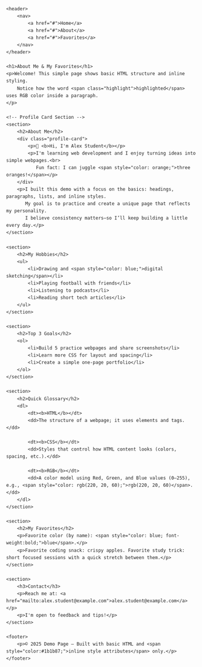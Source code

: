 <!DOCTYPE html>
<html lang="en">
<head>
    <meta charset="UTF-8">
    <meta name="description" content="Personal webpage showing hobbies, goals, and favorites.">
    <meta name="author" content="Alex Student">
    <title>About Me & My Favorites</title>
    <style>
        body {
            font-family: Arial, sans-serif;
            margin: 40px;
            line-height: 1.6;
            color: #222;
        }
        header {
            border-top: 4px solid #1b1b87;
            border-bottom: 1px solid #ddd;
            padding: 10px 0;
            margin-bottom: 20px;
        }
        nav a {
            text-decoration: none;
            color: #1b1b87;
            margin-right: 15px;
            font-weight: bold;
        }
        h1, h2, h3 {
            color: #1b1b87;
        }
        .profile-card {
            border: 1px solid #ccc;
            background-color: #f9f9f9;
            padding: 10px 15px;
            border-radius: 8px;
            width: fit-content;
        }
        .highlight {
            color: rgb(220, 20, 60);
            font-weight: bold;
        }
        footer {
            border-top: 1px solid #ccc;
            margin-top: 40px;
            padding-top: 10px;
            font-size: 0.9em;
            color: #555;
        }
    </style>
</head>

<body>

    <header>
        <nav>
            <a href="#">Home</a>
            <a href="#">About</a>
            <a href="#">Favorites</a>
        </nav>
    </header>

    <h1>About Me & My Favorites</h1>
    <p>Welcome! This simple page shows basic HTML structure and inline styling. 
        Notice how the word <span class="highlight">highlighted</span> uses RGB color inside a paragraph.
    </p>

    <!-- Profile Card Section -->
    <section>
        <h2>About Me</h2>
        <div class="profile-card">
            <p>👋 <b>Hi, I'm Alex Student</b></p>
            <p>I'm learning web development and I enjoy turning ideas into simple webpages.<br>
               Fun fact: I can juggle <span style="color: orange;">three oranges!</span></p>
        </div>
        <p>I built this demo with a focus on the basics: headings, paragraphs, lists, and inline styles.
           My goal is to practice and create a unique page that reflects my personality. 
           I believe consistency matters—so I’ll keep building a little every day.</p>
    </section>

    <section>
        <h2>My Hobbies</h2>
        <ul>
            <li>Drawing and <span style="color: blue;">digital sketching</span></li>
            <li>Playing football with friends</li>
            <li>Listening to podcasts</li>
            <li>Reading short tech articles</li>
        </ul>
    </section>

    <section>
        <h2>Top 3 Goals</h2>
        <ol>
            <li>Build 5 practice webpages and share screenshots</li>
            <li>Learn more CSS for layout and spacing</li>
            <li>Create a simple one-page portfolio</li>
        </ol>
    </section>

    <section>
        <h2>Quick Glossary</h2>
        <dl>
            <dt><b>HTML</b></dt>
            <dd>The structure of a webpage; it uses elements and tags.</dd>

            <dt><b>CSS</b></dt>
            <dd>Styles that control how HTML content looks (colors, spacing, etc.).</dd>

            <dt><b>RGB</b></dt>
            <dd>A color model using Red, Green, and Blue values (0–255), e.g., <span style="color: rgb(220, 20, 60);">rgb(220, 20, 60)</span>.</dd>
        </dl>
    </section>

    <section>
        <h2>My Favorites</h2>
        <p>Favorite color (by name): <span style="color: blue; font-weight:bold;">blue</span>.</p>
        <p>Favorite coding snack: crispy apples. Favorite study trick: short focused sessions with a quick stretch between them.</p>
    </section>

    <section>
        <h3>Contact</h3>
        <p>Reach me at: <a href="mailto:alex.student@example.com">alex.student@example.com</a></p>
        <p>I'm open to feedback and tips!</p>
    </section>

    <footer>
        <p>© 2025 Demo Page — Built with basic HTML and <span style="color:#1b1b87;">inline style attributes</span> only.</p>
    </footer>

</body>
</html>
